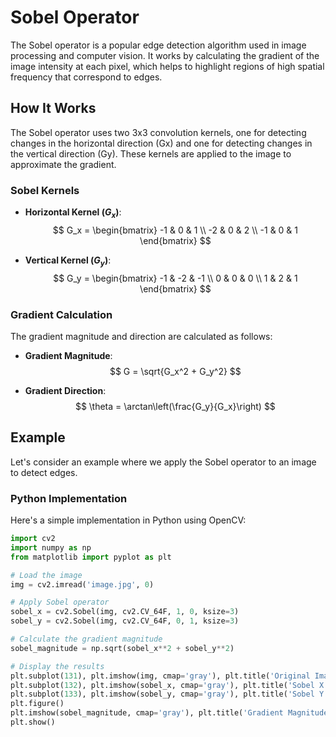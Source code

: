 # Sobel Operator

The Sobel operator is a popular edge detection algorithm used in image processing and computer vision. It works by calculating the gradient of the image intensity at each pixel, which helps to highlight regions of high spatial frequency that correspond to edges.

## How It Works

The Sobel operator uses two 3x3 convolution kernels, one for detecting changes in the horizontal direction (Gx) and one for detecting changes in the vertical direction (Gy). These kernels are applied to the image to approximate the gradient.

### Sobel Kernels

- **Horizontal Kernel ($G_x$)**:
  $$
  G_x = \begin{bmatrix}
  -1 & 0 & 1 \\
  -2 & 0 & 2 \\
  -1 & 0 & 1
  \end{bmatrix}
  $$

- **Vertical Kernel ($G_y$)**:
  $$
  G_y = \begin{bmatrix}
  -1 & -2 & -1 \\
  0 & 0 & 0 \\
  1 & 2 & 1
  \end{bmatrix}
  $$

### Gradient Calculation

The gradient magnitude and direction are calculated as follows:

- **Gradient Magnitude**:
  $$
  G = \sqrt{G_x^2 + G_y^2}
  $$

- **Gradient Direction**:
  $$
  \theta = \arctan\left(\frac{G_y}{G_x}\right)
  $$

## Example

Let's consider an example where we apply the Sobel operator to an image to detect edges.

### Python Implementation

Here's a simple implementation in Python using OpenCV:

```python
import cv2
import numpy as np
from matplotlib import pyplot as plt

# Load the image
img = cv2.imread('image.jpg', 0)

# Apply Sobel operator
sobel_x = cv2.Sobel(img, cv2.CV_64F, 1, 0, ksize=3)
sobel_y = cv2.Sobel(img, cv2.CV_64F, 0, 1, ksize=3)

# Calculate the gradient magnitude
sobel_magnitude = np.sqrt(sobel_x**2 + sobel_y**2)

# Display the results
plt.subplot(131), plt.imshow(img, cmap='gray'), plt.title('Original Image')
plt.subplot(132), plt.imshow(sobel_x, cmap='gray'), plt.title('Sobel X')
plt.subplot(133), plt.imshow(sobel_y, cmap='gray'), plt.title('Sobel Y')
plt.figure()
plt.imshow(sobel_magnitude, cmap='gray'), plt.title('Gradient Magnitude')
plt.show()
